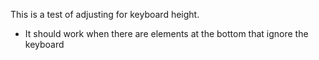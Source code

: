 This is a test of adjusting for keyboard height.

- It should work when there are elements at the bottom that ignore the keyboard